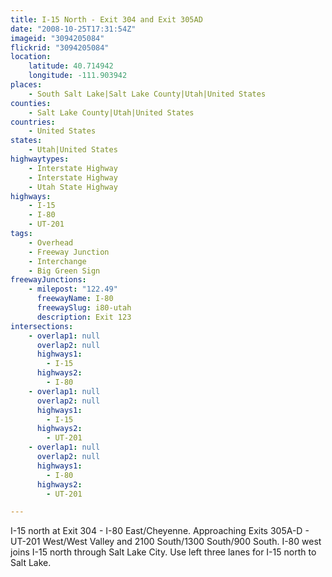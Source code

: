 ```yaml
---
title: I-15 North - Exit 304 and Exit 305AD
date: "2008-10-25T17:31:54Z"
imageid: "3094205084"
flickrid: "3094205084"
location:
    latitude: 40.714942
    longitude: -111.903942
places:
    - South Salt Lake|Salt Lake County|Utah|United States
counties:
    - Salt Lake County|Utah|United States
countries:
    - United States
states:
    - Utah|United States
highwaytypes:
    - Interstate Highway
    - Interstate Highway
    - Utah State Highway
highways:
    - I-15
    - I-80
    - UT-201
tags:
    - Overhead
    - Freeway Junction
    - Interchange
    - Big Green Sign
freewayJunctions:
    - milepost: "122.49"
      freewayName: I-80
      freewaySlug: i80-utah
      description: Exit 123
intersections:
    - overlap1: null
      overlap2: null
      highways1:
        - I-15
      highways2:
        - I-80
    - overlap1: null
      overlap2: null
      highways1:
        - I-15
      highways2:
        - UT-201
    - overlap1: null
      overlap2: null
      highways1:
        - I-80
      highways2:
        - UT-201

---
```

I-15 north at Exit 304 - I-80 East/Cheyenne.  Approaching Exits 305A-D - UT-201 West/West Valley and 2100 South/1300 South/900 South.  I-80 west joins I-15 north through Salt Lake City.  Use left three lanes for I-15 north to Salt Lake.